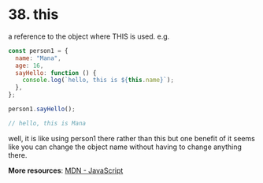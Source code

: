 # 38. this
a reference to the object where THIS is used. e.g. 
```js
const person1 = {
  name: "Mana",
  age: 16,
  sayHello: function () {
    console.log(`hello, this is ${this.name}`);
  },
};

person1.sayHello();

// hello, this is Mana
```
well, it is like using person1 there rather than this but one benefit of it seems like you can change the object name without having to change anything there.

**More resources**: [MDN - JavaScript](https://developer.mozilla.org/en-US/docs/Web/JavaScript)